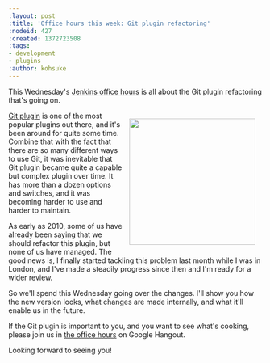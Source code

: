 ```yaml
---
:layout: post
:title: 'Office hours this week: Git plugin refactoring'
:nodeid: 427
:created: 1372723508
:tags:
- development
- plugins
:author: kohsuke
---
```

This Wednesday's [Jenkins office hours](https://wiki.jenkins.io/display/JENKINS/Office+Hours) is all about the Git plugin refactoring that's going on.

<div style="float:right; margin:1em">
<img  width="250" src="https://git-scm.com/images/logos/2color-lightbg@2x.png"/>
</div>

[Git plugin](https://wiki.jenkins.io/display/JENKINS/Git+Plugin) is one of the most popular plugins out there, and it's been around for quite some time. Combine that with the fact that there are so many different ways to use Git, it was inevitable that Git plugin became quite a capable but complex plugin over time. It has more than a dozen options and switches, and it was becoming harder to use and harder to maintain.

As early as 2010, some of us have already been saying that we should refactor this plugin, but none of us have managed. The good news is, I finally started tackling this problem last month while I was in London, and I've made a steadily progress since then and I'm ready for a wider review.

So we'll spend this Wednesday going over the changes. I'll show you how the new version looks, what changes are made internally, and what it'll enable us in the future.

If the Git plugin is important to you, and you want to see what's cooking, please join us in [the office hours](https://wiki.jenkins.io/display/JENKINS/Office+Hours) on Google Hangout.

Looking forward to seeing you!
